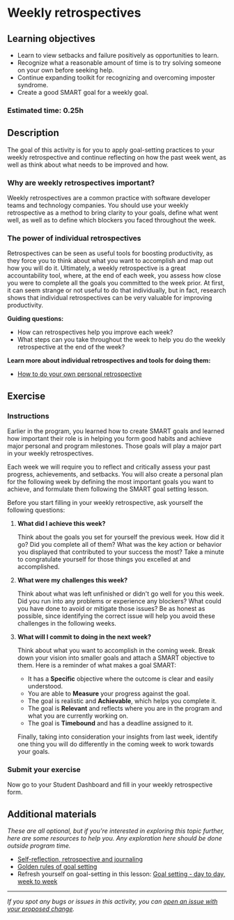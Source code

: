 # Weekly retrospectives

## Learning objectives

- Learn to view setbacks and failure positively as opportunities to learn.
- Recognize what a reasonable amount of time is to try solving someone on your own before seeking help.
- Continue expanding toolkit for recognizing and overcoming imposter syndrome.
- Create a good SMART goal for a weekly goal.

### **Estimated time**: 0.25h

## Description

The goal of this activity is for you to apply goal-setting practices to your weekly retrospective and continue reflecting on how the past week went, as well as think about what needs to be improved and how.

### Why are weekly retrospectives important?

Weekly retrospectives are a common practice with software developer teams and technology companies. You should use your weekly retrospective as a method to bring clarity to your goals, define what went well, as well as to define which blockers you faced throughout the week.

### The power of individual retrospectives

Retrospectives can be seen as useful tools for boosting productivity, as they force you to think about what you want to accomplish and map out how you will do it. Ultimately, a weekly retrospective is a great accountability tool, where, at the end of each week, you assess how close you were to complete all the goals you committed to the week prior. At first, it can seem strange or not useful to do that individually, but in fact, research shows that individual retrospectives can be very valuable for improving productivity.

**Guiding questions:**

- How can retrospectives help you improve each week?
- What steps can you take throughout the week to help you do the weekly retrospective at the end of the week?

**Learn more about individual retrospectives and tools for doing them:**

- [How to do your own personal retrospective](https://blog.jthoenes.net/2012/09/20/how-to-do-your-own-personal-retrospective/)

## Exercise

### Instructions

Earlier in the program, you learned how to create SMART goals and learned how important their role is in helping you form good habits and achieve major personal and program milestones. Those goals will play a major part in your weekly retrospectives.

Each week we will require you to reflect and critically assess your past progress, achievements, and setbacks. You will also create a personal plan for the following week by defining the most important goals you want to achieve, and formulate them following the SMART goal setting lesson.

Before you start filling in your weekly retrospective, ask yourself the following questions:

1. **What did I achieve this week?**

   Think about the goals you set for yourself the previous week. How did it go? Did you complete all of them? What was the key action or behavior you displayed that contributed to your success the most? Take a minute to congratulate yourself for those things you excelled at and accomplished.

2. **What were my challenges this week?**

   Think about what was left unfinished or didn't go well for you this week. Did you run into any problems or experience any blockers? What could you have done to avoid or mitigate those issues? Be as honest as possible, since identifying the correct issue will help you avoid these challenges in the following weeks.

3. **What will I commit to doing in the next week?**

   Think about what you want to accomplish in the coming week. Break down your vision into smaller goals and attach a SMART objective to them. Here is a reminder of what makes a goal SMART:

   - It has a **Specific** objective where the outcome is clear and easily understood.
   - You are able to **Measure** your progress against the goal.
   - The goal is realistic and **Achievable**, which helps you complete it.
   - The goal is **Relevant** and reflects where you are in the program and what you are currently working on.
   - The goal is **Timebound** and has a deadline assigned to it.

   Finally, taking into consideration your insights from last week, identify one thing you will do differently in the coming week to work towards your goals.

### Submit your exercise

Now go to your Student Dashboard and fill in your weekly retrospective form.

## Additional materials

_These are all optional, but if you're interested in exploring this topic further, here are some resources to help you. Any exploration here should be done outside program time._

- [Self-reflection, retrospective and journaling](https://agileleanlife.com/self-reflection-retrospective-and-journaling/)
- [Golden rules of goal setting](https://www.mindtools.com/pages/article/newHTE_90.htm)
- Refresh yourself on goal-setting in this lesson: [Goal setting - day to day, week to week](https://github.com/matovu-farid/curriculum-professional-skills/blob/main/becoming-a-remote-professional/goal-setting-day-to-day-week-to-week.md)

---

_If you spot any bugs or issues in this activity, you can [open an issue with your proposed change](https://github.com/microverseinc/curriculum-transversal-skills/blob/main/git-github/articles/open_issue.md)._
